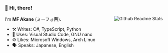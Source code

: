 
### 👋 Hi, there!

<!--
**mfakane/mfakane** is a ✨ _special_ ✨ repository because its `README.md` (this file) appears on your GitHub profile.

Here are some ideas to get you started:

- 🔭 I’m currently working on ...
- 🌱 I’m currently learning ...
- 👯 I’m looking to collaborate on ...
- 🤔 I’m looking for help with ...
- 💬 Ask me about ...
- 📫 How to reach me: ...
- 😄 Pronouns: ...
- ⚡ Fun fact: ...
-->

<a href="https://github.com/anuraghazra/github-readme-stats">
  <img align="right" src="https://github-readme-stats.vercel.app/api/top-langs?username=mfakane&langs_count=10&layout=compact" alt="Github Readme Stats" />
</a>

I'm **MF Akane** (ミーフォ茜).

- ⚒️ Writes: C#, TypeScript, Python
- 📝 Uses: Visual Studio Code, GNU nano
- ⚙️ Likes: Microsoft Windows, Arch Linux
- 🗣️ Speaks: Japanese, English
